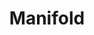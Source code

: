 ---
blog: https://blog.manifold.co/
logohandle: manifoldco
sort: manifold
title: Manifold
twitter: https://x.com/manifoldco
website: https://www.manifold.co/
---